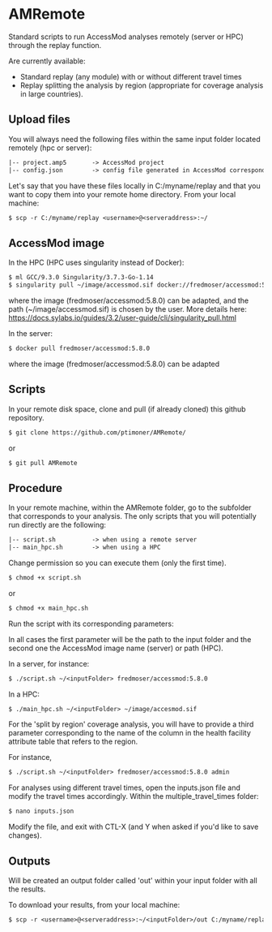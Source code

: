 # AMRemote
Standard scripts to run AccessMod analyses remotely (server or HPC) through the replay function. 

Are currently available:
- Standard replay (any module) with or without different travel times
- Replay splitting the analysis by region (appropriate for coverage analysis in large countries).

## Upload files

You will always need the following files within the same input folder located remotely (hpc or server):

```txt 
|-- project.amp5       -> AccessMod project
|-- config.json        -> config file generated in AccessMod corresponding to the desired analysis
```

Let's say that you have these files locally in C:/myname/replay and that you want to copy them into your remote home directory. From your local machine:

```txt 
$ scp -r C:/myname/replay <username>@<serveraddress>:~/
```

## AccessMod image

In the HPC (HPC uses singularity instead of Docker):

```txt 
$ ml GCC/9.3.0 Singularity/3.7.3-Go-1.14
$ singularity pull ~/image/accessmod.sif docker://fredmoser/accessmod:5.8.0
```
where the image (fredmoser/accessmod:5.8.0) can be adapted, and the path (~/image/accessmod.sif) is chosen by the user. 
More details here: https://docs.sylabs.io/guides/3.2/user-guide/cli/singularity_pull.html

In the server:

```txt 
$ docker pull fredmoser/accessmod:5.8.0
```
where the image (fredmoser/accessmod:5.8.0) can be adapted

## Scripts

In your remote disk space, clone and pull (if already cloned) this github repository.

```txt 
$ git clone https://github.com/ptimoner/AMRemote/
```

or 

```txt 
$ git pull AMRemote
```
## Procedure

In your remote machine, within the AMRemote folder, go to the subfolder that corresponds to your analysis. The only scripts that you will potentially run directly are the following:

```txt 
|-- script.sh          -> when using a remote server
|-- main_hpc.sh        -> when using a HPC
```
Change permission so you can execute them (only the first time).

```txt 
$ chmod +x script.sh
```

or

```txt 
$ chmod +x main_hpc.sh
```

Run the script with its corresponding parameters:

In all cases the first parameter will be the path to the input folder and the second one the AccessMod image name (server) or path (HPC).

In a server, for instance:

```txt 
$ ./script.sh ~/<inputFolder> fredmoser/accessmod:5.8.0
```
In a HPC:

```txt 
$ ./main_hpc.sh ~/<inputFolder> ~/image/accesmod.sif
```
For the 'split by region' coverage analysis, you will have to provide a third parameter corresponding to the name of the column in the health facility attribute table that refers to the region.

For instance, 

```txt 
$ ./script.sh ~/<inputFolder> fredmoser/accessmod:5.8.0 admin
```

For analyses using different travel times, open the inputs.json file and modify the travel times accordingly. Within the multiple_travel_times folder:

```txt 
$ nano inputs.json
```
Modify the file, and exit with CTL-X (and Y when asked if you'd like to save changes).

## Outputs

Will be created an output folder called 'out' within your input folder with all the results.

To download your results, from your local machine:

```txt 
$ scp -r <username>@<serveraddress>:~/<inputFolder>/out C:/myname/replay 
```


